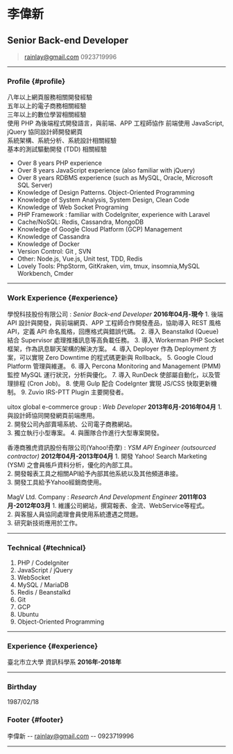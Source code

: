 # 李偉新
## Senior Back-end Developer

> rainlay@gmail.com
> 0923719996


------

### Profile {#profile}

八年以上網頁服務相關開發經驗  
五年以上的電子商務相關經驗  
三年以上的數位學習相關經驗  
使用 PHP 為後端程式開發語言，與前端、APP 工程師協作
前端使用 JavaScript, jQuery 協同設計師開發網頁  
系統架構、系統分析、系統設計相關經驗  
基本的測試驅動開發 (TDD) 相關經驗

* Over 8 years PHP experience
* Over 8 years JavaScript experience (also familiar with jQuery)
* Over 8 years RDBMS experience (such as MySQL, Oracle, Microsoft SQL Server)
* Knowledge of Design Patterns. Object-Oriented Programming
* Knowledge of System Analysis, System Design, Clean Code
* Knowledge of Web Socket Programing
* PHP Framework : familiar with CodeIgniter, experience with Laravel
* Cache/NoSQL: Redis, Cassandra, MongoDB
* Knowledge of Google Cloud Platform (GCP) Management
* Knowledge of Cassandra
* Knowledge of Docker
* Version Control: Git , SVN
* Other: Node.js,  Vue.js, Unit test, TDD, Redis
* Lovely Tools: PhpStorm, GitKraken, vim, tmux, insomnia,MySQL Workbench, Cmder 

------

### Work Experience {#experience}

學悅科技股份有限公司
: *Senior Back-end Developer*
	__2016年04月-現今__
	1. 後端 API 設計與開發，與前端網頁、APP 工程師合作開發產品，協助導入 REST 風格 API，定義 API 命名風格，回應格式與錯誤代碼。
	2. 導入 Beanstalkd (Queue) 結合 Supervisor 處理推播訊息等高負載任務。
	3. 導入 Workerman PHP Socket 框架，作為訊息聊天架構的解決方案。
	4. 導入 Deployer 作為 Deployment 方案，可以實現 Zero Downtime 的程式碼更新與 Rollback。
	5. Google Cloud Platform 管理與維運。
	6. 導入 Percona Monitoring and Management (PMM) 監控 MySQL 運行狀況，分析與優化。
	7. 導入 RunDeck 使部屬自動化，以及管理排程 (Cron Job)。
	8. 使用 Gulp 配合 CodeIgnter 實現 JS/CSS 快取更新機制。
	9. Zuvio IRS-PTT Plugin 主要開發者。

uitox global e-commerce group
: *Web Developer*
	__2013年6月-2016年04月__
	1. 與設計師協同開發網頁前端應用。  
	2. 開發公司內部賣場系統、公司電子商務網站。  
    3. 獨立執行小型專案。
	4. 與團隊合作進行大型專案開發。

香港商雅虎資訊股份有限公司(Yahoo!奇摩)
: *YSM API Engineer (outsourced contractor)*
	__2012年04月-2013年04月__ 
	1. 開發  Yahoo!  Search  Marketing  (YSM)  之會員帳戶資料分析，優化的內部工具。  
	2. 開發報表工具之相關API給予內部其他系統以及其他頻道串接。  
	3. 開發工具給予Yahoo經銷商使用。

MagV Ltd. Company
: *Research And Development Engineer*
	__2011年03月-2012年03月__
	1. 維護公司網站，撰寫報表、金流、WebService等程式。  
	2. 與客服人員協同處理會員使用系統遭遇之問題。  
	3. 研究新技術應用於工作。

-------

### Technical {#technical}

1. PHP / CodeIgniter
1. JavaScript / jQuery
1. WebSocket
1. MySQL / MariaDB
1. Redis / Beanstalkd
1. Git
1. GCP
1. Ubuntu
1. Object-Oriented Programming

------

### Experience {#experience}

臺北市立大學 資訊科學系
	__2016年-2018年__

------
### Birthday

1987/02/18

### Footer {#footer}

李偉新 -- [rainlay@gmail.com](rainlay@gmail.com) -- 0923719996

------
